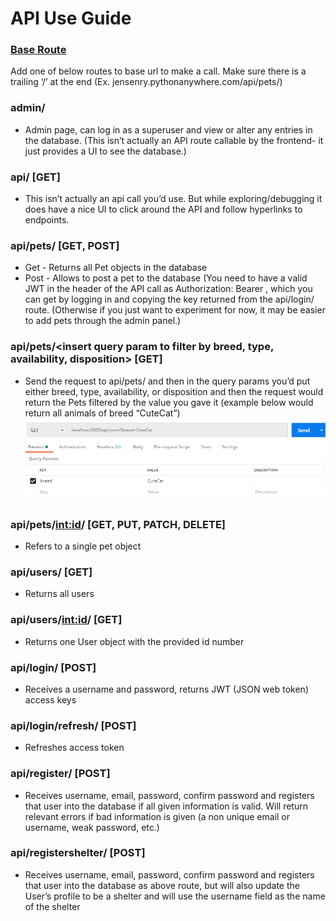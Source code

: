# **API Use Guide**

### [Base Route](jensenry.pythonanywhere.com/)
Add one of below routes to base url to make a call. Make sure there is a  trailing ‘/’ at the end (Ex.  jensenry.pythonanywhere.com/api/pets/)

### admin/
- Admin page, can log in as a superuser and view or alter any entries in the database. (This isn’t actually an API route callable by the frontend- it just provides a UI to see the database.)

### api/ [GET]
- This isn’t actually an api call you’d use. But while exploring/debugging it does have a nice UI to click around the API and follow hyperlinks to endpoints.

### api/pets/ [GET, POST]
- Get - Returns all Pet objects in the database
- Post - Allows to post a pet to the database (You need to have a valid JWT in the header of the API call as Authorization: Bearer <key>, which you can get by logging in and copying the key returned from the api/login/ route. (Otherwise if you just want to experiment for now, it may be easier to add pets through the admin panel.)

### api/pets/<insert query param to filter by breed, type, availability, disposition> [GET]
- Send the request to api/pets/ and then in the query params you’d put either breed, type, availability, or disposition and then the request would return the Pets filtered by the value you gave it (example below would return all animals of breed “CuteCat”)
  ![alt text](https://github.com/ryje3658/pets_api/blob/master/queryex.PNG "Pet Search Example")

### api/pets/<int:id>/ [GET, PUT, PATCH, DELETE]
 - Refers to a single pet object 

### api/users/ [GET]
 - Returns all users
 
### api/users/<int:id>/ [GET]
 - Returns one User object with the provided id number

### api/login/ [POST]
 - Receives a username and password, returns JWT (JSON web token) access keys

### api/login/refresh/ [POST]
 - Refreshes access token

### api/register/ [POST]
 - Receives username, email, password, confirm password and registers that user into the database if all given information is valid. Will return relevant errors if bad information is given (a non unique email or username, weak password, etc.)

### api/registershelter/ [POST]
 - Receives username, email, password, confirm password and registers that user into the database as above route, but will also update the User’s profile to be a shelter and will use the username field as the name of the shelter

